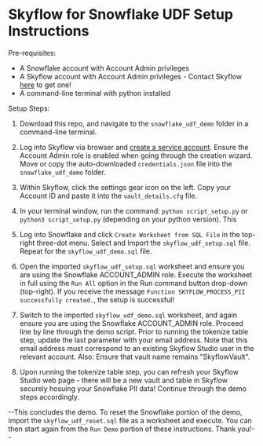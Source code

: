 # Skyflow for Snowflake UDF Setup Instructions

Pre-requisites:
* A Snowflake account with Account Admin privileges
* A Skyflow account with Account Admin privileges - Contact Skyflow [here](https://www.skyflow.com/contact-sales) to get one!
* A command-line terminal with python installed

Setup Steps:
1. Download this repo, and navigate to the ```snowflake_udf_demo``` folder in a command-line terminal.

2. Log into Skyflow via browser and [create a service account](https://docs.skyflow.com/api-authentication/#create-a-service-account). Ensure the Account Admin role is enabled when going through the creation wizard. Move or copy the auto-downloaded ```credentials.json``` file into the ```snowflake_udf_demo``` folder.

3. Within Skyflow, click the settings gear icon on the left. Copy your Account ID and paste it into the ```vault_details.cfg``` file.

4. In your terminal window, run the command: ```python script_setup.py``` or ```python3 script_setup.py``` (depending on your python version). This 

3. Log into Snowflake and click ```Create Worksheet from SQL File``` in the top-right three-dot menu. Select and Import the ```skyflow_udf_setup.sql``` file. Repeat for the ```skyflow_udf_demo.sql``` file.

4. Open the imported `skyflow_udf_setup.sql` worksheet and ensure you are using the Snowflake ACCOUNT_ADMIN role. Execute the worksheet in full using the ```Run All``` option in the Run command button drop-down (top-right). If you receive the message ```Function SKYFLOW_PROCESS_PII successfully created.```, the setup is successful!

5. Switch to the imported ```skyflow_udf_demo.sql``` worksheet, and again ensure you are using the Snowflake ACCOUNT_ADMIN role. Proceed line by line through the demo script. Prior to running the tokenize table step, update the last parameter with your email address. Note that this email address must correspond to an existing Skyflow Studio user in the relevant account. Also: Ensure that vault name remains "SkyflowVault".

6. Upon running the tokenize table step, you can refresh your Skyflow Studio web page - there will be a new vault and table in Skyflow securely hosuing your Snowflake PII data! Continue through the demo steps accordingly.

--This concludes the demo. To reset the Snowflake portion of the demo, import the ```skyflow_udf_reset.sql``` file as a worksheet and execute. You can then start again from the ```Run Demo``` portion of these instructions. Thank you!--
